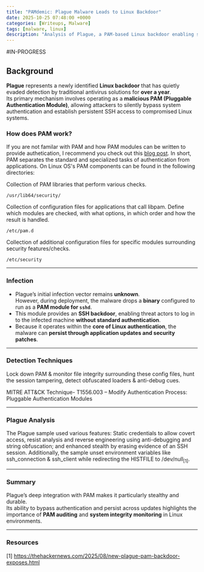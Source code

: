 ```yaml
---
title: "PAMdemic: Plague Malware Leads to Linux Backdoor"
date: 2025-10-25 07:48:00 +0000
categories: [Writeups, Malware]
tags: [malware, linux]
description: "Analysis of Plague, a PAM-based Linux backdoor enabling stealthy SSH access and persistent authentication bypass."
---
```


#IN-PROGRESS
## Background

**Plague** represents a newly identified **Linux backdoor** that has quietly evaded detection by traditional antivirus solutions for **over a year**.  
Its primary mechanism involves operating as a **malicious PAM (Pluggable Authentication Module)**, allowing attackers to silently bypass system authentication and establish persistent SSH access to compromised Linux systems.

### How does PAM work?
If you are not familar with PAM and how PAM modules can be written to provide authetication, I recommend you check out this [blog post](https://www.redhat.com/en/blog/pluggable-authentication-modules-pam). In short, PAM separates the standard and specialized tasks of authentication from applications. On Linux OS's PAM components can be found in the following directories: 

Collection of PAM libraries that perform various checks.
```
/usr/lib64/security/
```
Collection of configuration files for applications that call libpam. Define which modules are checked, with what options, in which order and how the result is handled.
```
/etc/pam.d
```
Collection of additional configuration files for specific modules surrounding security features/checks.
```
/etc/security

```


---

### Infection

- Plague’s initial infection vector remains **unknown**.  
  However, during deployment, the malware drops a **binary** configured to run as a **PAM module for `sshd`**.
- This module provides an **SSH backdoor**, enabling threat actors to log in to the infected machine **without standard authentication**.
- Because it operates within the **core of Linux authentication**, the malware can **persist through application updates and security patches**.

---

### Detection Techniques
Lock down PAM & monitor file integrity surrounding these config files, hunt the session tampering, detect obfuscated loaders & anti-debug cues.

MITRE ATT&CK Technique- T1556.003 – Modify Authentication Process: Pluggable Authentication Modules

---
### Plague Analysis
The Plague sample used various features: Static credentials to allow covert access, resist analysis and reverse engineering using anti-debugging and string obfuscation; and enhanced stealth by erasing evidence of an SSH session. Additionally, the sample unset environment variables like ssh_connection & ssh_client while redirecting the HISTFILE to /dev/null<sub>[1]</sub>.

---

### Summary

Plague’s deep integration with PAM makes it particularly stealthy and durable.  
Its ability to bypass authentication and persist across updates highlights the importance of **PAM auditing** and **system integrity monitoring** in Linux environments.

---

### Resources

[1] https://thehackernews.com/2025/08/new-plague-pam-backdoor-exposes.html

